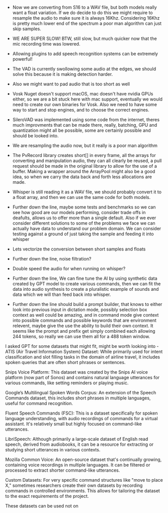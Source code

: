 - Now we are converting from S16 to a WAV file, but both models really want a float variation. If we do decide to do
  this we might require to resample the audio to make sure it is always 16Khz. Considering 16Khz is pretty much lower
  end of the spectrum a poor man algorithm can just skip samples.

- WE ARE SUPER SLOW! BTW, still slow, but much quicker now that the mic recording time was lowered.

- Allowing plugins to add speech recognition systems can be extremely powerful!

- The VAD is currently swollowing some audio at the edges, we should solve this because it is making detection harder.
- Also we might want to pad audio that is too short as well

- Vosk Nuget doesn't support macOS, mac doesn't have nvidia GPUs either, so we are a bit stuck here with mac support,
  eventually we would need to create our own binaries for Vosk.
  Also we need to have some way to start and stop engines, and to choose the correct engines.

- SileroVAD was implemented using some code from the internet, theres much improvments that can be made there, really,
  batching, GPU and quantization might all be possible, some are certainly possible and should be looked into.

- We are resampling the audio now, but it really is a poor man algorithm

- The PvRecord library creates short[] in every frame, all the arrays for converting and manipulation audio, they can
  all clearly be reused, a pull request should be made in the original library to allow for the use of a buffer. Making
  a wrapper around the ArrayPool<T> might also be a good idea, so when we carry the data back and forth less allocations
  are made.

- Whisper is still reading it as a WAV file, we should probably convert it to a float array, and then we can use the
  same code for both models.

- Further down the line, maybe some tests and benchmarks so we can see how good are our models performing, consider
  trade offs in deafults, allows us to offer more than a single default. Also if we ever consider different solutions to
  some of the problems we face we can actually have data to understand our problem domain. We can consider testing
  against a ground of just taking the sample and feeding it into whisper

- Lets vectorize the conversion between short samples and floats

- Further down the line, noise filtration?
- Double speed the audio for when running on whisper?

- Further down the line, We can fine tune the AI by using synthetic data created by GPT model to create various
  commands, then we can fit the data into audio synthesis to create a pluralistic example of sounds and data which we
  will than feed back into whisper.

- Further down the line should build a prompt builder, that knows to either look into previous input in dictation mode,
  possibly selection box context as well could be amazing, and in command mode give context into possible commands and
  possible keywords that are environment relevent, maybe give the use the ability to build their own context. It seems
  like the prompt and prefix get simply combined each allowing 244 tokens, so really we can use them all for a 488 token
  window.

I asked GPT for some datasets that might fit, might be worth looking into -
ATIS (Air Travel Information System) Dataset: While primarily used for intent classification and slot filling tasks in
the domain of airline travel, it includes spoken queries that are often short phrases or sentences.

Snips Voice Platform: This dataset was created by the Snips AI voice platform (now part of Sonos) and contains natural
language utterances for various commands, like setting reminders or playing music.

Google’s Multilingual Spoken Words Corpus: An extension of the Speech Commands dataset, this includes short phrases in
multiple languages, useful for command recognition.

Fluent Speech Commands (FSC): This is a dataset specifically for spoken language understanding, with audio recordings of
commands for a virtual assistant. It's relatively small but highly focused on command-like utterances.

LibriSpeech: Although primarily a large-scale dataset of English read speech, derived from audiobooks, it can be a
resource for extracting or studying short utterances in various contexts.

Mozilla Common Voice: An open-source dataset that's continually growing, containing voice recordings in multiple
languages. It can be filtered or processed to extract shorter command-like utterances.

Custom Datasets: For very specific command structures like "move to place X," sometimes researchers create their own
datasets by recording commands in controlled environments. This allows for tailoring the dataset to the exact
requirements of the project.

These datasets can be used not on